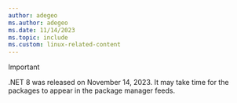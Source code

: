 ```yaml
---
author: adegeo
ms.author: adegeo
ms.date: 11/14/2023
ms.topic: include
ms.custom: linux-related-content
---
```


> [!IMPORTANT]
> .NET 8 was released on November 14, 2023. It may take time for the packages to appear in the package manager feeds.
